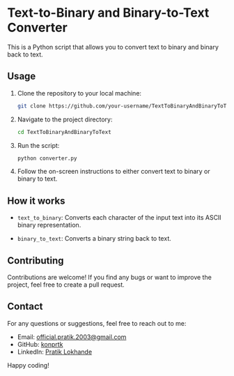 # Text-to-Binary and Binary-to-Text Converter

This is a Python script that allows you to convert text to binary and binary back to text.

## Usage

1. Clone the repository to your local machine:

    ```bash
    git clone https://github.com/your-username/TextToBinaryAndBinaryToText.git
    ```

2. Navigate to the project directory:

    ```bash
    cd TextToBinaryAndBinaryToText
    ```

3. Run the script:

    ```bash
    python converter.py
    ```

4. Follow the on-screen instructions to either convert text to binary or binary to text.

## How it works

- `text_to_binary`: Converts each character of the input text into its ASCII binary representation.

- `binary_to_text`: Converts a binary string back to text.

## Contributing

Contributions are welcome! If you find any bugs or want to improve the project, feel free to create a pull request.


## Contact

For any questions or suggestions, feel free to reach out to me:
- Email: official.pratik.2003@gmail.com
- GitHub: [konprtk](https://github.com/konprtk)
- LinkedIn: [Pratik Lokhande](https://linkedin.com/in/pratiklokhande14)

Happy coding!
